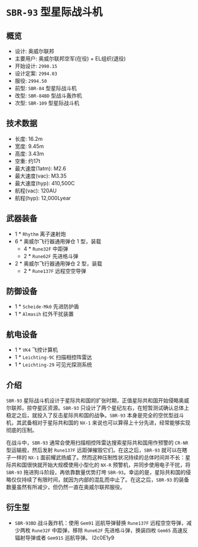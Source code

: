 # `SBR-93` 型星际战斗机

## 概览
  - 设计: 奥威尔联邦
  - 主要用户: 奥威尔联邦空军(在役) + EL组织(退役)
  - 开始设计: `2990.15`
  - 设计定案: `2994.03`
  - 服役: `2994.50`
  - 前型: `SBR-84` 型星际战斗机
  - 改型: `SBR-84BD` 型战斗轰炸机
  - 次型: `SBR-109` 型星际战斗机

## 技术数据
  - 长度: 16.2m
  - 宽度: 9.45m
  - 高度: 3.43m
  - 空重: 约17t
  - 最大速度(1atm): M2.6
  - 最大速度(vac): M3.35
  - 最大速度(hyp): 410,500C
  - 航程(vac): 120AU
  - 航程(hyp): 12,000Lyear

## 武器装备
  - 1 * `Rhythm` 离子速射炮
  - 6 * 奥威尔飞行器通用弹仓 1 型，装载
    - 4 * `Rune32F` 中距弹
    - 2 * `Rune62F` 先进格斗弹
  - 2 * 奥威尔飞行器通用弹仓 2 型，装载
    - 2 * `Rune137F` 远程空空导弹

## 防御设备
  - 1 * `Scheide-Mk0` 先进防护盾
  - 1 * `Almasih` 红外干扰装置

## 航电设备
  - 1 * `VK4` 飞控计算机
  - 1 * `Leichting-9C` 扫描相控阵雷达
  - 1 * `Leichting-29` 可见光探测系统

## 介绍

`SBR-93` 星际战斗机设计于星际共和国的扩张时期，正值星际共和国开始侵略奥威尔联邦，掠夺星区资源。`SBR-93` 只设计了两个星纪左右，在短暂测试确认总体上稳定之后，就投入了反击星际共和国的战争。`SBR-93` 本身是完全的空优型战斗机，其武备相对于星际共和国的 `NX-1` 来说也可以算得上十分先进，经常能够实现彻底的压制。

在战斗中，`SBR-93` 通常会使用扫描相控阵雷达搜索星际共和国用作预警的 `CR-NR` 型运输舰，然后发射 `Rune137F` 远距弹摧毁它们。在这之后，`SBR-93` 就可以在瞎子一样的 `NX-1` 面前耀武扬威了。然而这种压制性状况持续的总体时间并不长：星际共和国很快就开始大规模使用小型化的 `NX-R` 预警机，并同步使用电子干扰，将 `SBR-93` 拖进狗斗阶段，再依靠数量优势打垮 `SBR-93`。幸运的是，星际共和国的侵略仅仅持续了有限时间，就因为内部的混乱而中止了。在这之后，`SBR-93` 的装备数量虽然有所减少，但仍然一直在奥威尔联邦服役。

## 衍生型
- `SBR-93BD` 战斗轰炸机：使用 `Gem91` 巡航导弹替换 `Rune137F` 远程空空导弹，减少两枚 `Rune32F` 中距弹，移除 `Rune62F` 先进格斗弹，换装四枚 `Gem65` 高速反辐射导弹或者 `Gem91S` 巡航导弹。
I2c0E1y9
